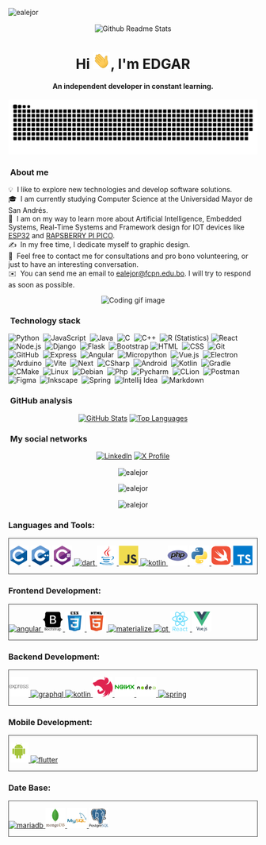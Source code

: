 <p align="left"> 
    <img src="https://komarev.com/ghpvc/?username=ealejor&label=Profile%20views&color=0e75b6&style=flat" alt="ealejor" />
</p>

<div align="center">
    <img 
        width="100px" 
        src="https://res.cloudinary.com/anuraghazra/image/upload/v1594908242/logo_ccswme.svg"
        align="center" alt="Github Readme Stats" 
    />
    <h1>Hi <img width="35" src="https://github.com/1999AZZAR/1999AZZAR/blob/main/resources/img/waving.gif" alt="">, I'm EDGAR</h1>
    <h4>An independent developer in constant learning.</h4>
</div>

<div align="center"> 
    <a href="https://1999azzar.github.io/1999AZZAR/">
        <img  
            src="https://github.com/1999AZZAR/1999AZZAR/blob/main/resources/img/grid-snake.svg"
            alt="snake"
        />
    </a>
</div>

### &nbsp;About me

💡 &nbsp;I like to explore new technologies and develop software solutions.\
🎓 &nbsp;I am currently studying Computer Science at the Universidad Mayor de San Andrés.\
🌱 &nbsp;I am on my way to learn more about Artificial Intelligence, Embedded Systems, Real-Time Systems and
Framework
design for IOT devices like [ESP32](https://www.espressif.com/)
and [RAPSBERRY PI PICO](https://www.raspberrypi.com/products/raspberry-pi-pico/).\
✍️ &nbsp;In my free time, I dedicate myself to graphic design.\
💬 &nbsp;Feel free to contact me for consultations and pro bono volunteering, or just to have an interesting
conversation.\
✉️ &nbsp;You can send me an email to ealejor@fcpn.edu.bo. I will try to respond as soon as possible.

<div align="center">
    <img
        width="200" 
        height="200" 
        src="https://raw.githubusercontent.com/royrustdev/royrustdev/main/assets/img/coding.gif" 
        alt="Coding gif image" 
    />
</div>

### &nbsp;Technology stack

![Python](https://img.shields.io/badge/-Python-05122A?style=flat&logo=python)&nbsp;
![JavaScript](https://img.shields.io/badge/-JavaScript-05122A?style=flat&logo=javascript)&nbsp;
![Java](https://img.shields.io/badge/-Java-05122A?style=flat&logo=Java&logoColor=FFA518)&nbsp;
![C](https://img.shields.io/badge/-C-05122A?style=flat&logo=C&logoColor=A8B9CC)&nbsp;
![C++](https://img.shields.io/badge/-C++-05122A?style=flat&logo=C%2B%2B&logoColor=00599C)&nbsp;
![R (Statistics)](https://img.shields.io/badge/-R-05122A?style=flat&logo=R&logoColor=276DC3)
![React](https://img.shields.io/badge/-React-05122A?style=flat&logo=react)&nbsp;
![Node.js](https://img.shields.io/badge/-Node.js-05122A?style=flat&logo=node.js)&nbsp;
![Django](https://img.shields.io/badge/-Django-05122A?style=flat&logo=django&logoColor=092E20)&nbsp;
![Flask](https://img.shields.io/badge/-Flask-05122A?style=flat&logo=flask)&nbsp;
![Bootstrap](https://img.shields.io/badge/-Bootstrap-05122A?style=flat&logo=bootstrap&logoColor=563D7C)
![HTML](https://img.shields.io/badge/-HTML-05122A?style=flat&logo=HTML5)&nbsp;
![CSS](https://img.shields.io/badge/-CSS-05122A?style=flat&logo=CSS3&logoColor=1572B6)&nbsp;
![Git](https://img.shields.io/badge/-Git-05122A?style=flat&logo=git)&nbsp;
![GitHub](https://img.shields.io/badge/-GitHub-05122A?style=flat&logo=github)&nbsp;
![Express](https://img.shields.io/badge/-Express-05122A?style=flat&logo=express)&nbsp;
![Angular](https://img.shields.io/badge/-Angular-05122A?style=flat&logo=angular)&nbsp;
![Micropython](https://img.shields.io/badge/-Micropython-05122A?style=flat&logo=micropython)&nbsp;
![Vue.js](https://img.shields.io/badge/-Vue.js-05122A?style=flat&logo=vue.js)&nbsp;
![Electron](https://img.shields.io/badge/-Electron-05122A?style=flat&logo=electron)&nbsp;
![Arduino](https://img.shields.io/badge/-Arduino-05122A?style=flat&logo=arduino)&nbsp;
![Vite](https://img.shields.io/badge/-Vite-05122A?style=flat&logo=vite)&nbsp;
![Next](https://img.shields.io/badge/-Next.js-05122A?style=flat&logo=next.js)&nbsp;
![CSharp](https://img.shields.io/badge/-CSharp-05122A?style=flat&logo=csharp)&nbsp;
![Android](https://img.shields.io/badge/-Android-05122A?style=flat&logo=android)&nbsp;
![Kotlin](https://img.shields.io/badge/-Kotlin-05122A?style=flat&logo=kotlin)&nbsp;
![Gradle](https://img.shields.io/badge/-Gradle-05122A?style=flat&logo=gradle)&nbsp;
![CMake](https://img.shields.io/badge/-CMake-05122A?style=flat&logo=cmake)&nbsp;
![Linux](https://img.shields.io/badge/-Linux-05122A?style=flat&logo=linux)&nbsp;
![Debian](https://img.shields.io/badge/-Debian-05122A?style=flat&logo=debian)&nbsp;
![Php](https://img.shields.io/badge/-Php-05122A?style=flat&logo=php)&nbsp;
![Pycharm](https://img.shields.io/badge/-Pycharm-05122A?style=flat&logo=pycharm)&nbsp;
![CLion](https://img.shields.io/badge/-CLion-05122A?style=flat&logo=clion)&nbsp;
![Postman](https://img.shields.io/badge/-Postman-05122A?style=flat&logo=postman)&nbsp;
![Figma](https://img.shields.io/badge/-Figma-05122A?style=flat&logo=figma)&nbsp;
![Inkscape](https://img.shields.io/badge/-Inkscape-05122A?style=flat&logo=inkscape)&nbsp;
![Spring](https://img.shields.io/badge/-Spring-05122A?style=flat&logo=spring)&nbsp;
![Intellij Idea](https://img.shields.io/badge/-IntellijIdea-05122A?style=flat&logo=intellijidea)&nbsp;
![Markdown](https://img.shields.io/badge/-Markdown-05122A?style=flat&logo=markdown)

### &nbsp;GitHub analysis

<div align="center">

[![GitHub Stats](https://github-readme-stats-eight-theta.vercel.app/api?username=ealejor&show_icons=true&theme=algolia&include_all_commits=true&count_private=true)](https://github.com/ealejor)
[![Top Languages](https://github-readme-stats-eight-theta.vercel.app/api/top-langs/?username=ealejor&layout=compact&langs_count=8&theme=algolia)](https://github.com/ealejor)

</div>

### &nbsp;My social networks

<div align="center">

[![LinkedIn](https://img.shields.io/badge/linkedin-%2300acee.svg?color=405DE6&style=for-the-badge&logo=linkedin&logoColor=white)](https://www.linkedin.com/in/edgar-alejo-755091291)
[![X Profile](https://img.shields.io/badge/x-%2300acee.svg?color=000000&style=for-the-badge&logo=x&logoColor=white)](https://twitter.com/EDG_Alejo?s=09)

</div>

<div align="center">
<p><img align="center" src="https://github-readme-stats.vercel.app/api/top-langs?username=ealejor&show_icons=true&locale=en&layout=compact&theme=algolia" alt="ealejor" /></p>

<p><img align="center" src="https://github-readme-stats.vercel.app/api?username=ealejor&show_icons=true&locale=en&theme=algolia&layout=compact" alt="ealejor" /></p>

<p><img align="center" src="https://github-readme-streak-stats.herokuapp.com/?user=ealejor&&theme=algolia&layout=compact" alt="ealejor" /></p>
</div>


<h3 align="left">Languages and Tools:</h3>
<div style="border: 1px solid #444444">
<p align="left"> <a href="https://www.cprogramming.com/" target="_blank" rel="noreferrer"> <img src="https://raw.githubusercontent.com/devicons/devicon/master/icons/c/c-original.svg" alt="c" width="40" height="40"/> </a> <a href="https://www.w3schools.com/cpp/" target="_blank" rel="noreferrer"> <img src="https://raw.githubusercontent.com/devicons/devicon/master/icons/cplusplus/cplusplus-original.svg" alt="cplusplus" width="40" height="40"/> </a> <a href="https://www.w3schools.com/cs/" target="_blank" rel="noreferrer"> <img src="https://raw.githubusercontent.com/devicons/devicon/master/icons/csharp/csharp-original.svg" alt="csharp" width="40" height="40"/> </a> <a href="https://dart.dev" target="_blank" rel="noreferrer"> <img src="https://www.vectorlogo.zone/logos/dartlang/dartlang-icon.svg" alt="dart" width="40" height="40"/> </a> <a href="https://www.java.com" target="_blank" rel="noreferrer"> <img src="https://raw.githubusercontent.com/devicons/devicon/master/icons/java/java-original.svg" alt="java" width="40" height="40"/> </a> <a href="https://developer.mozilla.org/en-US/docs/Web/JavaScript" target="_blank" rel="noreferrer"> <img src="https://raw.githubusercontent.com/devicons/devicon/master/icons/javascript/javascript-original.svg" alt="javascript" width="40" height="40"/> </a> <a href="https://kotlinlang.org" target="_blank" rel="noreferrer"> <img src="https://www.vectorlogo.zone/logos/kotlinlang/kotlinlang-icon.svg" alt="kotlin" width="40" height="40"/> </a> <a href="https://www.php.net" target="_blank" rel="noreferrer"> <img src="https://raw.githubusercontent.com/devicons/devicon/master/icons/php/php-original.svg" alt="php" width="40" height="40"/> </a> <a href="https://www.python.org" target="_blank" rel="noreferrer"> <img src="https://raw.githubusercontent.com/devicons/devicon/master/icons/python/python-original.svg" alt="python" width="40" height="40"/> </a> <a href="https://developer.apple.com/swift/" target="_blank" rel="noreferrer"> <img src="https://raw.githubusercontent.com/devicons/devicon/master/icons/swift/swift-original.svg" alt="swift" width="40" height="40"/> </a> <a href="https://www.typescriptlang.org/" target="_blank" rel="noreferrer"> <img src="https://raw.githubusercontent.com/devicons/devicon/master/icons/typescript/typescript-original.svg" alt="typescript" width="40" height="40"/> </a> </p>
</div>

<h3 align="left">Frontend Development:</h3>
<div style="border: 1px solid #444444">
    <p align="left"> 
        <a href="https://angular.io" target="_blank" rel="noreferrer">
            <img src="https://angular.io/assets/images/logos/angular/angular.svg" alt="angular" width="40" height="40"/> 
        </a> 
        <a href="https://getbootstrap.com" target="_blank" rel="noreferrer">
            <img src="https://raw.githubusercontent.com/devicons/devicon/master/icons/bootstrap/bootstrap-plain-wordmark.svg" alt="bootstrap" width="40" height="40"/> 
        </a> 
        <a href="https://www.w3schools.com/css/" target="_blank" rel="noreferrer"> 
            <img src="https://raw.githubusercontent.com/devicons/devicon/master/icons/css3/css3-original-wordmark.svg" alt="css3" width="40" height="40"/> 
        </a>
        <a href="https://www.w3.org/html/" target="_blank" rel="noreferrer">   
            <img src="https://raw.githubusercontent.com/devicons/devicon/master/icons/html5/html5-original-wordmark.svg" alt="html5" width="40" height="40"/> 
        </a>
        <a href="https://materializecss.com/" target="_blank" rel="noreferrer">
            <img src="https://raw.githubusercontent.com/prplx/svg-logos/5585531d45d294869c4eaab4d7cf2e9c167710a9/svg/materialize.svg" alt="materialize" width="40" height="40"/> 
        </a> 
        <a href="https://www.qt.io/" target="_blank" rel="noreferrer"> 
            <img src="https://upload.wikimedia.org/wikipedia/commons/0/0b/Qt_logo_2016.svg" alt="qt" width="40" height="40"/> 
        </a> 
        <a href="https://reactjs.org/" target="_blank" rel="noreferrer">
            <img src="https://raw.githubusercontent.com/devicons/devicon/master/icons/react/react-original-wordmark.svg" alt="react" width="40" height="40"/>
        </a>
        <a href="https://vuejs.org/" target="_blank" rel="noreferrer">
            <img src="https://raw.githubusercontent.com/devicons/devicon/master/icons/vuejs/vuejs-original-wordmark.svg" alt="vuejs" width="40" height="40"/> 
        </a>
    </p>
</div>

<h3 align="left">Backend Development:</h3>
<div style="border: 1px solid #444444">
    <p align="left">
        <a href="https://expressjs.com" target="_blank" rel="noreferrer"> 
            <img src="https://raw.githubusercontent.com/devicons/devicon/master/icons/express/express-original-wordmark.svg" alt="express" width="40" height="40"/>
        </a> 
        <a href="https://graphql.org" target="_blank" rel="noreferrer"> 
            <img src="https://www.vectorlogo.zone/logos/graphql/graphql-icon.svg" alt="graphql" width="40" height="40"/> 
        </a> 
        <a href="https://kotlinlang.org" target="_blank" rel="noreferrer">
            <img src="https://www.vectorlogo.zone/logos/kotlinlang/kotlinlang-icon.svg" alt="kotlin" width="40" height="40"/>
        </a>
        <a href="https://nestjs.com/" target="_blank" rel="noreferrer"> 
            <img src="https://raw.githubusercontent.com/devicons/devicon/master/icons/nestjs/nestjs-plain.svg" alt="nestjs" width="40" height="40"/>
        </a> 
        <a href="https://www.nginx.com" target="_blank" rel="noreferrer"> 
            <img src="https://raw.githubusercontent.com/devicons/devicon/master/icons/nginx/nginx-original.svg" alt="nginx" width="40" height="40"/> 
        </a> 
        <a href="https://nodejs.org" target="_blank" rel="noreferrer">
            <img src="https://raw.githubusercontent.com/devicons/devicon/master/icons/nodejs/nodejs-original-wordmark.svg" alt="nodejs" width="40" height="40"/>
        </a> 
        <a href="https://spring.io/" target="_blank" rel="noreferrer"> 
            <img src="https://www.vectorlogo.zone/logos/springio/springio-icon.svg" alt="spring" width="40" height="40"/> 
        </a> 
    </p>
</div>

<h3 align="left">Mobile Development:</h3>
<div style="border: 1px solid #444444">
    <p align="left"> 
        <a href="https://developer.android.com" target="_blank" rel="noreferrer"> 
            <img src="https://raw.githubusercontent.com/devicons/devicon/master/icons/android/android-original-wordmark.svg" alt="android" width="40" height="40"/> 
        </a>
        <a href="https://flutter.dev" target="_blank" rel="noreferrer">
            <img src="https://www.vectorlogo.zone/logos/flutterio/flutterio-icon.svg" alt="flutter" width="40" height="40"/> 
        </a> 
    </p>
</div>

<h3 align="left">Date Base:</h3>
<div style="border: 1px solid #444444">
    <p align="left"> 
        <a href="https://mariadb.org/" target="_blank" rel="noreferrer"> 
            <img src="https://www.vectorlogo.zone/logos/mariadb/mariadb-icon.svg" alt="mariadb" width="40" height="40"/>
        </a> 
        <a href="https://www.mongodb.com/" target="_blank" rel="noreferrer"> 
            <img src="https://raw.githubusercontent.com/devicons/devicon/master/icons/mongodb/mongodb-original-wordmark.svg" alt="mongodb" width="40" height="40"/>
        </a> 
        <a href="https://www.mysql.com/" target="_blank" rel="noreferrer"> 
            <img src="https://raw.githubusercontent.com/devicons/devicon/master/icons/mysql/mysql-original-wordmark.svg" alt="mysql" width="40" height="40"/> 
        </a> 
        <a href="https://www.postgresql.org" target="_blank" rel="noreferrer"> 
            <img src="https://raw.githubusercontent.com/devicons/devicon/master/icons/postgresql/postgresql-original-wordmark.svg" alt="postgresql" width="40" height="40"/> 
        </a>
    </p>
</div>

<br>
